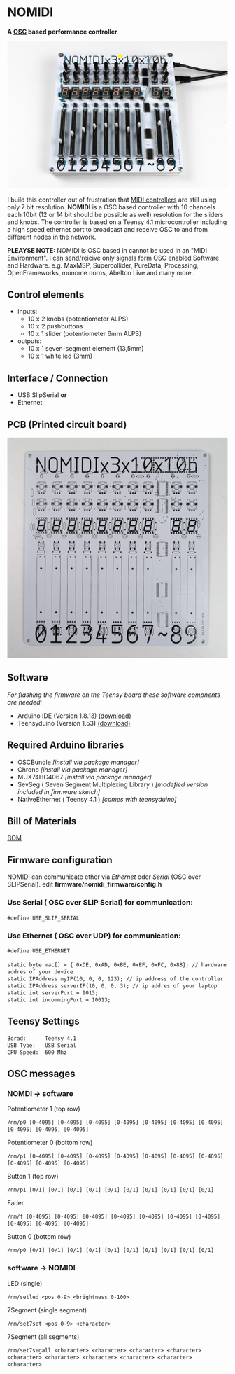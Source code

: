 # NOMIDI
**A [OSC](http://opensoundcontrol.org/) based performance controller**

![NOMIDI Assembled](https://github.com/rlfbckr/nomidi/blob/1136a831244162e96c44ef483a0d44b69978a3aa/assets/images/nomidi_assembled.jpg)

I build this controller out of frustration that [MIDI controllers](https://en.wikipedia.org/wiki/MIDI_controller) are still using only 7 bit resolution. **NOMIDI** is a OSC based controller with 10 channels each 10bit (12 or 14 bit should be possible as well) resolution for the sliders and knobs. The controller is based on a Teensy 4.1 microcontroller including a high speed ethernet port to broadcast and receive OSC to and from different nodes in the network.
 
**PLEAYSE NOTE:** NOMIDI is OSC based in cannot be used in an "MIDI Environment". I can send/reicive only signals form OSC enabled Software and Hardware. e.g. MaxMSP, Supercollider, PureData, Processing, OpenFrameworks, monome norns, Abelton Live and many more.
 

## Control elements
* inputs:
  - 10 x 2 knobs (potentiometer ALPS)
  - 10 x 2 pushbuttons
  - 10 x 1 slider (potentiometer 6mm ALPS)
* outputs: 
  - 10 x 1 seven-segment element (13,5mm)
  - 10 x 1 white led (3mm)

## Interface / Connection
- USB SlipSerial
**or**
- Ethernet

## PCB (Printed circuit board)
![NOMIDI PCB](https://github.com/rlfbckr/nomidi/blob/1136a831244162e96c44ef483a0d44b69978a3aa/assets/images/nomidi_pcb.jpg)

## Software
*For flashing the firmware on the Teensy board these software compnents are needed:*

- Arduino IDE (Version 1.8.13) [(download)](https://www.arduino.cc/en/software)
- Teensyduino (Version 1.53) [(download)](https://www.pjrc.com/teensy/td_download.html)

## Required Arduino libraries
- OSCBundle  *[install via package manager]*
- Chrono  *[install via package manager]*
- MUX74HC4067 *[install via package manager]*
- SevSeg ( Seven Segment Multiplexing Library ) *[modefied version included in firmware sketch]*
- NativeEthernet ( Teensy 4.1 ) *[comes with teensyduino]*

## Bill of Materials
[BOM](https://docs.google.com/spreadsheets/d/1EoTag_wGxFKfiME3yydL2qvFMf1TQeLivOXvCBYUS_A/edit#gid=0)

## Firmware configuration

NOMIDI can communicate ether via *Ethernet* oder *Serial* (OSC over SLIPSerial). edit **firmware/nomidi_firmware/config.h**  

### Use Serial ( OSC over SLIP Serial) for communication:
```
#define USE_SLIP_SERIAL
```

### Use Ethernet ( OSC over UDP) for communication:
```
#define USE_ETHERNET

static byte mac[] = { 0xDE, 0xAD, 0xBE, 0xEF, 0xFC, 0x88}; // hardware addres of your device
static IPAddress myIP(10, 0, 0, 123); // ip address of the controller
static IPAddress serverIP(10, 0, 0, 3); // ip addres of your laptop
static int serverPort = 9013;
static int incommingPort = 10013;

```

## Teensy Settings
```
Borad:      Teensy 4.1
USB Type:   USB Serial
CPU Speed:  600 Mhz
```

## OSC messages

### NOMDI -> software

Potentiometer 1 (top row)
```
/nm/p0 [0-4095] [0-4095] [0-4095] [0-4095] [0-4095] [0-4095] [0-4095] [0-4095] [0-4095] [0-4095]
```
Potentiometer 0 (bottom row)
```
/nm/p1 [0-4095] [0-4095] [0-4095] [0-4095] [0-4095] [0-4095] [0-4095] [0-4095] [0-4095] [0-4095]
```
Button 1 (top row)
```
/nm/p1 [0/1] [0/1] [0/1] [0/1] [0/1] [0/1] [0/1] [0/1] [0/1] [0/1]
```
Fader
```
/nm/f [0-4095] [0-4095] [0-4095] [0-4095] [0-4095] [0-4095] [0-4095] [0-4095] [0-4095] [0-4095]
```
Button 0 (bottom row)
```
/nm/p0 [0/1] [0/1] [0/1] [0/1] [0/1] [0/1] [0/1] [0/1] [0/1] [0/1]
```


### software -> NOMIDI
LED (single)
```
/nm/setled <pos 0-9> <brightness 0-100>
```
7Segment (single segment)
```
/nm/set7set <pos 0-9> <character>
```

7Segment (all segments)
```
/nm/set7segall <character> <character> <character> <character> <character> <character> <character> <character> <character> <character>
```
